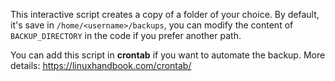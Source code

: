 This interactive script creates a copy of a folder of your choice. By default, it's save in ```/home/<username>/backups```, you can modify the content of ```BACKUP_DIRECTORY``` in the code if you prefer another path.

You can add this script in **crontab** if you want to automate the backup. More details: https://linuxhandbook.com/crontab/

